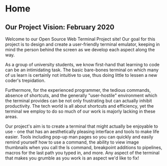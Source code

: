 # Home

## Our Project Vision: February 2020
Welcome to our Open Source Web Terminal Project site! Our goal for this project is to design and create a user-friendly terminal emulator, keeping in mind the person behind the screen as we develop each aspect along the way.

As a group of university students, we know first-hand that learning to code can be an intimidating task. The basic bare-bones terminal on which many of us learn is certainly not intuitive to use, thus doing little to lessen a new coder's trepidation.

Furthermore, for the experienced programmer, the tedious commands, absence of shortcuts, and the generally "user-hostile" environment which the terminal provides can be not only frustrating but can actually inhibit productivity. The tech world is all about shortcuts and efficiency, yet the terminal we employ to do so much of our work is majorly lacking in these areas.

Our project's aim is to create a terminal that might actually be enjoyable to use - one that has an aesthetically pleasing interface and tools to make life easier. Tools including pop-up man pages so you can quickly and easily remind yourself how to use a command, the ability to view image thumbnails when you call the ls command, breakpoint additions to pipelines, macros for the last path you typed in, and more. Any aspect of the terminal that makes you grumble as you work is an aspect we'd like to fix!

